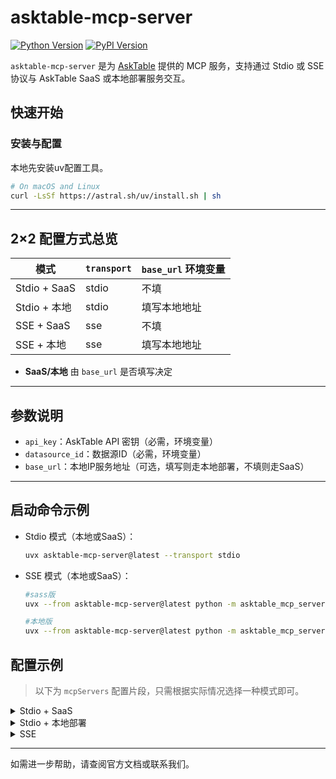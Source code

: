 # asktable-mcp-server

[![Python Version](https://img.shields.io/badge/python-3.10+-blue.svg)](https://www.python.org/)
[![PyPI Version](https://img.shields.io/pypi/v/asktable-mcp-server.svg)](https://pypi.org/project/asktable-mcp-server/)

`asktable-mcp-server` 是为 [AskTable](https://www.asktable.com/) 提供的 MCP 服务，支持通过 Stdio 或 SSE 协议与 AskTable SaaS 或本地部署服务交互。

## 快速开始

### 安装与配置
本地先安装uv配置工具。
```bash
# On macOS and Linux
curl -LsSf https://astral.sh/uv/install.sh | sh
```

---

## 2×2 配置方式总览

| 模式          | `transport`  | `base_url` 环境变量         |
|---------------|--------------|-----------------------------|
| Stdio + SaaS  | stdio                      | 不填                        |
| Stdio + 本地  | stdio                      | 填写本地地址                 |
| SSE + SaaS    | sse                       | 不填                        |
| SSE + 本地    | sse                      | 填写本地地址                 |

- **SaaS/本地** 由 `base_url` 是否填写决定

---

## 参数说明

- `api_key`：AskTable API 密钥（必需，环境变量）
- `datasource_id`：数据源ID（必需，环境变量）
- `base_url`：本地IP服务地址（可选，填写则走本地部署，不填则走SaaS）

---

## 启动命令示例

- Stdio 模式（本地或SaaS）：
  ```bash
  uvx asktable-mcp-server@latest --transport stdio
  ```

- SSE 模式（本地或SaaS）：
  ```bash
  #sass版
  uvx --from asktable-mcp-server@latest python -m asktable_mcp_server.sse_server
  ```
  ```bash
  #本地版
  uvx --from asktable-mcp-server@latest python -m asktable_mcp_server.sse_server --base_url http://your_ip:port/api
  ```
  


## 配置示例

> 以下为 `mcpServers` 配置片段，只需根据实际情况选择一种模式即可。

<details>
<summary>Stdio + SaaS</summary>

```json
{
  "mcpServers": {
    "asktable-mcp-server": {
      "command": "uvx",
      "args": ["asktable-mcp-server@latest", "--transport", "stdio"],
      "env": {
        "api_key": "your_api_key",
        "datasource_id": "your_datasource_id"
      }
    }
  }
}
```
</details>

<details>
<summary>Stdio + 本地部署</summary>

```json
{
  "mcpServers": {
    "asktable-mcp-server": {
      "command": "uvx",
      "args": ["asktable-mcp-server@latest", "--transport", "stdio"],
      "env": {
        "api_key": "your_api_key",
        "datasource_id": "your_datasource_id",
        "base_url": "http://192.168.1.3:8030/api"
      }
    }
  }
}
```
</details>

<details>
<summary>SSE</summary>

```json
{
  "mcpServers": {    
    "asktable-mcp-server": {
      "url": "http://localhost:8095/sse/?apikey=your_apikey&datasouce_id=your_datasouce_id",
      "headers": {},
      "timeout": 300,
      "sse_read_timeout": 300
    }
  }
}
```
</details>




---

如需进一步帮助，请查阅官方文档或联系我们。